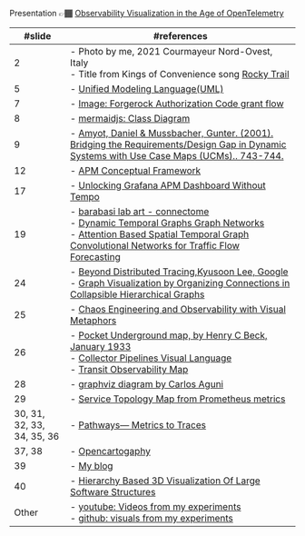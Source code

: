 
Presentation  👉🏾 [Observability Visualization in the Age of OpenTelemetry](https://docs.google.com/presentation/d/1vaBaCE5GF3-cSzOn4jp1Q-grbn4-KQlWa2NmJwmB1pI/edit?usp=sharing)

| **#slide** | **#references** |
| --- | --- |
| 2 | - Photo by me, 2021 Courmayeur Nord-Ovest, Italy<br>- Title from Kings of Convenience song [Rocky Trail](https://open.spotify.com/track/2eqvJD0b9ueAWwb7QSBGCW?si=08e25003084e4055) |
| 5 | - [Unified Modeling Language(UML)](https://en.wikipedia.org/wiki/Unified_Modeling_Language) |
| 7 | - [Image: Forgerock Authorization Code grant flow](https://backstage.forgerock.com/docs/am/7/oidc1-guide/openid-connect-authorization-code-flow.html) |
| 8 | - [mermaidjs: Class Diagram](https://github.com/mermaidjs/mermaidjs.github.io/blob/master/classDiagram.md) |
| 9 | - [Amyot, Daniel & Mussbacher, Gunter. (2001). Bridging the Requirements/Design Gap in Dynamic Systems with Use Case Maps (UCMs).. 743-744. ](https://www.researchgate.net/publication/221554396_Bridging_the_RequirementsDesign_Gap_in_Dynamic_Systems_with_Use_Case_Maps_UCMs) |
| 12 | - [APM Conceptual Framework](https://en.m.wikipedia.org/wiki/File:APM_Conceptual_Framework.jpg) |
| 17 | - [Unlocking Grafana APM Dashboard Without Tempo](https://tractatus.one/unlocking-tempo-apm-dashboard-without-tempo-fcbb0f433998) |
| 19 | - [barabasi lab art - connectome](https://barabasilab.com/art/work/connectome) </br> - [Dynamic Temporal Graphs Graph Networks](https://towardsdatascience.com/temporal-graph-networks-ab8f327f2efe) </br> - [Attention Based Spatial Temporal Graph Convolutional Networks for Traffic Flow Forecasting](https://paperswithcode.com/dataset/pemsd8) |
| 24 | - [Beyond Distributed Tracing,Kyusoon Lee, Google](https://www.usenix.org/conference/srecon22americas/presentation/lee) <br/> - [Graph Visualization by Organizing Connections in Collapsible Hierarchical Graphs](https://www.tdcommons.org/dpubs_series/2996/) |
| 25 | - [Chaos Engineering and Observability with Visual Metaphors](https://www.infoq.com/articles/chaos-engineering-observability-visual-metaphors/) |
| 26 | - [Pocket Underground map, by Henry C Beck, January 1933](https://www.ltmuseum.co.uk/system/files/styles/collection_item_component_600_px_wide/private/collection_item/i0000t2u_6.jpg?itok=Q4GosPr2) <br/> - [Collector Pipelines Visual Language](https://tractatus.one/collector-pipelinesvisual-language-26f950c8d22) <br/> - [Transit Observability Map](https://tractatus.one/transit-observability-map-e73c61a9b9e0)|
| 28 | - [graphviz diagram by Carlos Aguni](https://crashlaker.github.io/d3js-static/tt/graphviz-test/demo000-fdemo000-fix.html) |
| 29 | - [Service Topology Map from Prometheus metrics](https://tractatus.one/shahmaran-20a9f1678) |
| 30, 31, 32, 33, 34, 35, 36 | - [Pathways— Metrics to Traces](https://tractatus.one/pathways-metrics-to-traces-55a7d6c8682a) |
| 37, 38 | - [Opencartogaphy](https://tractatus.one/on-the-road-again-84091e77782a) |
| 39 | - [My blog ](https://tractatus.one/) |
| 40 | - [Hierarchy Based 3D Visualization Of Large Software Structures](https://www.youtube.com/watch?v=-PKW24-vpvk) |
| Other | - [youtube: Videos from my experiments](https://www.youtube.com/channel/UCN9bF9MyhmzFDSbGPZQ98lg) <br/> - [github: visuals from my experiments](https://github.com/open-cartography/.github/tree/main/footsteps) |


